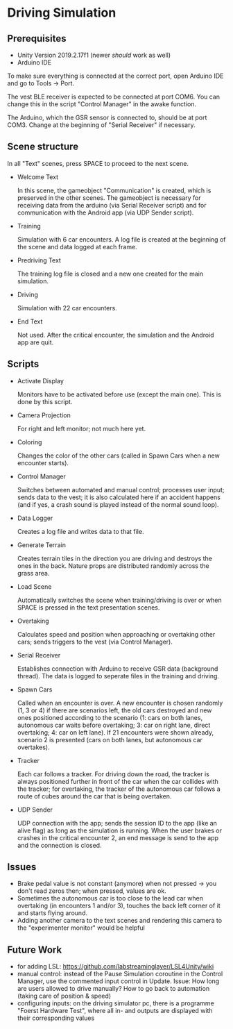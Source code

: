 # Driving Simulation
## Prerequisites
- Unity Version 2019.2.17f1 (newer *should* work as well)
- Arduino IDE

To make sure everything is connected at the correct port, open Arduino IDE and go to Tools -> Port.

The vest BLE receiver is expected to be connected at port COM6. You can change this in the script "Control Manager" in the awake function.

The Arduino, which the GSR sensor is connected to, should be at port COM3. Change at the beginning of "Serial Receiver" if necessary.

## Scene structure

In all "Text" scenes, press SPACE to proceed to the next scene.

- Welcome Text

  In this scene, the gameobject "Communication" is created, which is preserved in the other scenes. The gameobject is necessary for receiving data from the arduino (via Serial Receiver script) and for communication with the Android app (via UDP Sender script). 
  
- Training

  Simulation with 6 car encounters. A log file is created at the beginning of the scene and data logged at each frame.

- Predriving Text

  The training log file is closed and a new one created for the main simulation.

- Driving

  Simulation with 22 car encounters.

- End Text

  Not used. After the critical encounter, the simulation and the Android app are quit.

## Scripts

- Activate Display

  Monitors have to be activated before use (except the main one). This is done by this script.
  
- Camera Projection

  For right and left monitor; not much here yet.
  
- Coloring

  Changes the color of the other cars (called in Spawn Cars when a new encounter starts).

- Control Manager

  Switches between automated and manual control; processes user input; sends data to the vest; it is also calculated here if an accident happens (and if yes, a crash sound is played instead of the normal sound loop).
  
- Data Logger

  Creates a log file and writes data to that file.
  
- Generate Terrain

  Creates terrain tiles in the direction you are driving and destroys the ones in the back. Nature props are distributed randomly across the grass area.
  
- Load Scene

  Automatically switches the scene when training/driving is over or when SPACE is pressed in the text presentation scenes.

- Overtaking

  Calculates speed and position when approaching or overtaking other cars; sends triggers to the vest (via Control Manager).

- Serial Receiver

  Establishes connection with Arduino to receive GSR data (background thread). The data is logged to seperate files in the training and driving.

- Spawn Cars

  Called when an encounter is over. A new encounter is chosen randomly (1, 3 or 4) if there are scenarios left, the old cars destroyed and new ones positioned according to the scenario (1: cars on both lanes, autonomous car waits before overtaking; 3: car on right lane, direct overtaking; 4: car on left lane). If 21 encounters were shown already, scenario 2 is presented (cars on both lanes, but autonomous car overtakes).

- Tracker

  Each car follows a tracker. For driving down the road, the tracker is always positioned further in front of the car when the car collides with the tracker; for overtaking, the tracker of the autonomous car follows a route of cubes around the car that is being overtaken.

- UDP Sender

  UDP connection with the app; sends the session ID to the app (like an alive flag) as long as the simulation is running. When the user brakes or crashes in the critical encounter 2, an end message is send to the app and the connection is closed.
  
## Issues
- Brake pedal value is not constant (anymore) when not pressed -> you don't read zeros then; when pressed, values are ok.
- Sometimes the autonomous car is too close to the lead car when overtaking (in encounters 1 and/or 3), touches the back left corner of it and starts flying around. 
- Adding another camera to the text scenes and rendering this camera to the "experimenter monitor" would be helpful

## Future Work
- for adding LSL: https://github.com/labstreaminglayer/LSL4Unity/wiki
- manual control: instead of the Pause Simulation coroutine in the Control Manager, use the commented input control in Update. Issue: How long are users allowed to drive manually? How to go back to automation (taking care of position & speed)
- configuring inputs: on the driving simulator pc, there is a programme "Foerst Hardware Test", where all in- and outputs are displayed with their corresponding values
